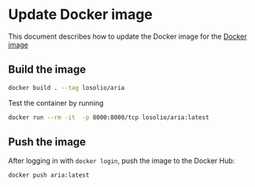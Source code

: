 # Update Docker image

This document describes how to update the Docker image for the [Docker image](https://hub.docker.com/r/losolio/aria)

## Build the image

```bash
docker build . --tag losolio/aria
```

Test the container by running

```bash
docker run --rm -it  -p 8000:8000/tcp losolio/aria:latest
```

## Push the image

After logging in with `docker login`, push the image to the Docker Hub:

```bash
docker push aria:latest
```
